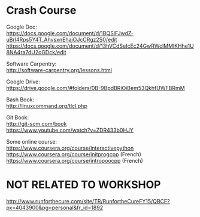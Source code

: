Crash Course
============

Google Doc:  
https://docs.google.com/document/d/1BQSlFJwdZ-uBrl4Rps5Y4T_AhvsxnEhajOJcCRgz2S0/edit  
https://docs.google.com/document/d/13hVCdSeIcEc24GwRWclMMlKHhe1U8NA4ra7dU2oGDck/edit

Software Carpentry:   
http://software-carpentry.org/lessons.html  

Google Drive:  
https://drive.google.com/#folders/0B-9BpdBRiOiBem53QkhfUWFBRmM  

Bash Book:  
http://linuxcommand.org/tlcl.php  

Git Book:  
http://git-scm.com/book  
https://www.youtube.com/watch?v=ZDR433b0HJY  

Some online course:  
https://www.coursera.org/course/interactivepython
https://www.coursera.org/course/initprogcpp (French)  
https://www.coursera.org/course/intropoocpp (French)  

NOT RELATED TO WORKSHOP
=======================
http://www.runforthecure.com/site/TR/RunfortheCureFY15/QBCF?px=4043900&pg=personal&fr_id=1892
